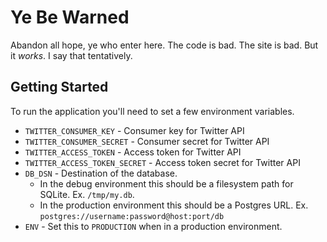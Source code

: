 # Ye Be Warned

Abandon all hope, ye who enter here. The code is bad. The site is bad. But it
_works_. I say that tentatively.

## Getting Started

To run the application you'll need to set a few environment variables.

* `TWITTER_CONSUMER_KEY` - Consumer key for Twitter API
* `TWITTER_CONSUMER_SECRET` - Consumer secret for Twitter API
* `TWITTER_ACCESS_TOKEN` - Access token for Twitter API
* `TWITTER_ACCESS_TOKEN_SECRET` - Access token secret for Twitter API
* `DB_DSN` - Destination of the database.
  * In the debug environment this should be a filesystem path for SQLite. Ex.
    `/tmp/my.db`.
  * In the production environment this should be a Postgres URL. Ex.
    `postgres://username:password@host:port/db`
* `ENV` - Set this to `PRODUCTION` when in a production environment.
